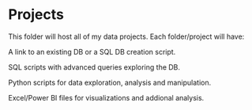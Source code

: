 # Projects
This folder will host all of my data projects.
Each folder/project will have:

A link to an existing DB or a SQL DB creation script.

SQL scripts with advanced queries exploring the DB.

Python scripts for data exploration, analysis and manipulation.

Excel/Power BI files for visualizations and addional analysis.

